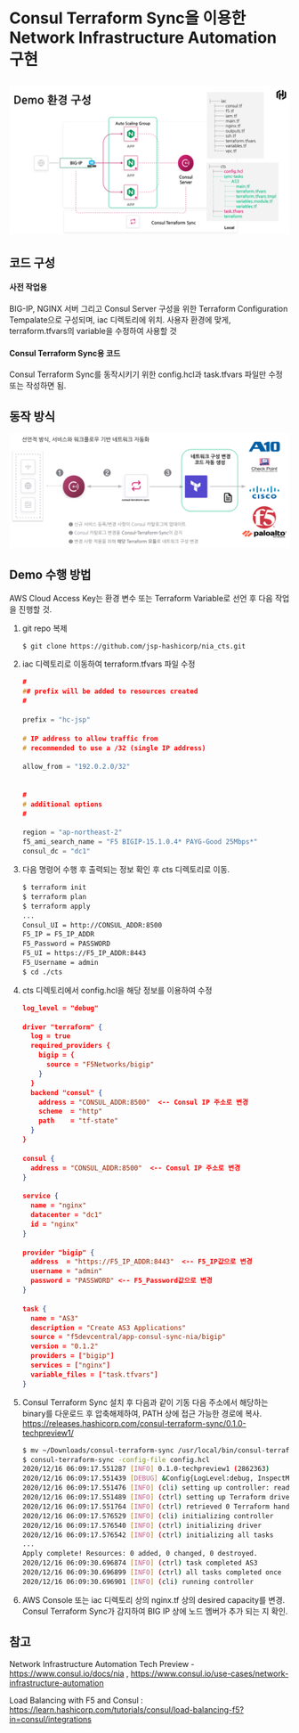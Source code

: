 # Consul Terraform Sync을 이용한 Network Infrastructure Automation 구현

## ![Demo 환경 구성](./demo_arch.png)





## 코드 구성

#### 사전 작업용

BIG-IP, NGINX 서버 그리고 Consul Server 구성을 위한 Terraform Configuration Tempalate으로 구성되며, iac 디렉토리에 위치. 사용자 환경에 맞게, terraform.tfvars의 variable을 수정하여 사용할 것



#### Consul Terraform Sync용 코드

Consul Terraform Sync를 동작시키기 위한 config.hcl과 task.tfvars 파일만 수정 또는 작성하면 됨.





## 동작 방식

![NIA 동작 방식](./nia.png)







## Demo 수행 방법

AWS Cloud Access Key는 환경 변수 또는 Terraform Variable로 선언 후 다음 작업을 진행할 것.



1. git repo 복제

   ```bash
   $ git clone https://github.com/jsp-hashicorp/nia_cts.git
   ```

   

2. iac 디렉토리로 이동하여 terraform.tfvars 파일 수정

   ```c++
   #
   ## prefix will be added to resources created
   #
   
   prefix = "hc-jsp"
   
   # IP address to allow traffic from
   # recommended to use a /32 (single IP address)
   
   allow_from = "192.0.2.0/32"
   
   
   #
   # additional options 
   #
   
   region = "ap-northeast-2"
   f5_ami_search_name = "F5 BIGIP-15.1.0.4* PAYG-Good 25Mbps*"
   consul_dc = "dc1"
   ```

   

3. 다음 명령어 수행 후 출력되는 정보 확인 후 cts 디렉토리로 이동.

   ```bash
   $ terraform init
   $ terraform plan
   $ terraform apply
   ...
   Consul_UI = http://CONSUL_ADDR:8500
   F5_IP = F5_IP_ADDR
   F5_Password = PASSWORD
   F5_UI = https://F5_IP_ADDR:8443
   F5_Username = admin
   $ cd ./cts
   ```

4. cts 디렉토리에서 config.hcl을 해당 정보를 이용하여 수정

   ```json
   log_level = "debug"
   
   driver "terraform" {
     log = true
     required_providers {
       bigip = {
         source = "F5Networks/bigip"
       }
     }
     backend "consul" {
       address = "CONSUL_ADDR:8500"  <-- Consul IP 주소로 변경
       scheme  = "http"
       path    = "tf-state"
     }
   }
   
   consul {
     address = "CONSUL_ADDR:8500"  <-- Consul IP 주소로 변경
   }
   
   service {
     name = "nginx"
     datacenter = "dc1"
     id = "nginx"
   }
   
   provider "bigip" {
     address  = "https://F5_IP_ADDR:8443"  <-- F5_IP값으로 변경
     username = "admin"
     password = "PASSWORD" <-- F5_Password값으로 변경
   }
   
   task {
     name = "AS3"
     description = "Create AS3 Applications"
     source = "f5devcentral/app-consul-sync-nia/bigip"
     version = "0.1.2"
     providers = ["bigip"]
     services = ["nginx"]
     variable_files = ["task.tfvars"]
   }
   
   ```

5. Consul Terraform Sync 설치 후 다음과 같이 기동
   다음 주소에서 해당하는 binary를 다운로드 후 압축해제하여, PATH 상에 접근 가능한 경로에 복사.
   https://releases.hashicorp.com/consul-terraform-sync/0.1.0-techpreview1/

   ```bash
   $ mv ~/Downloads/consul-terraform-sync /usr/local/bin/consul-terraform-sync
   $ consul-terraform-sync -config-file config.hcl
   2020/12/16 06:09:17.551287 [INFO] 0.1.0-techpreview1 (2862363)
   2020/12/16 06:09:17.551439 [DEBUG] &Config{LogLevel:debug, InspectMode:false, Syslog:&SyslogConfig{Enabled:false, Facility:LOCAL0, Name:}, Consul:&ConsulConfig{Address:13.125.21.128:8500, Auth:&AuthConfig{Enabled:false, Username:, Password:}, KVNamespace:, KVPath:consul-terraform-sync/, TLS:&TLSConfig{CACert:, CAPath:, Cert:, Enabled:false, Key:, ServerName:, Verify:true}, Token:, Transport:&TransportConfig{DialKeepAlive:30s, DialTimeout:30s, DisableKeepAlives:false, MaxIdleConnsPerHost:17, TLSHandshakeTimeout:10s}}, Driver:&DriverConfig{Terraform:&TerraformConfig{Log:true, PersistLog:false, Path:/Users/jsp/HashiCorp/snapshot/nia_cts/cts, WorkingDir:/Users/jsp/HashiCorp/snapshot/nia_cts/cts/sync-tasks, Backend:map[consul:map[address:13.125.21.128:8500 gzip:true path:tf-state scheme:http]], RequiredProviders:map[bigip:map[source:F5Networks/bigip]]}}, Tasks:{&TaskConfig{Name:AS3, Description:Create AS3 Applications, Providers:[bigip], Services:[nginx], Source:f5devcentral/app-consul-sync-nia/bigip, VarFiles:[/Users/jsp/HashiCorp/snapshot/nia_cts/cts/task.tfvars], Version:0.1.2, BufferPeriod:&BufferPeriodConfig{Enabled:true, Min:10s, Max:40s}}}, Services:{&ServiceConfig{Name:nginx, Namespace:, Datacenter:dc1, Tag:, Description:}}, Providers:{&map[bigip:(redacted)]}, BufferPeriod:&BufferPeriodConfig{Enabled:true, Min:5s, Max:20s}}
   2020/12/16 06:09:17.551476 [INFO] (cli) setting up controller: readwrite
   2020/12/16 06:09:17.551489 [INFO] (ctrl) setting up Terraform driver
   2020/12/16 06:09:17.551764 [INFO] (ctrl) retrieved 0 Terraform handlers
   2020/12/16 06:09:17.576529 [INFO] (cli) initializing controller
   2020/12/16 06:09:17.576540 [INFO] (ctrl) initializing driver
   2020/12/16 06:09:17.576542 [INFO] (ctrl) initializing all tasks
   ...
   Apply complete! Resources: 0 added, 0 changed, 0 destroyed.
   2020/12/16 06:09:30.696874 [INFO] (ctrl) task completed AS3
   2020/12/16 06:09:30.696899 [INFO] (ctrl) all tasks completed once
   2020/12/16 06:09:30.696901 [INFO] (cli) running controller
   ```

6. AWS Console 또는 iac 디렉토리 상의 nginx.tf 상의 desired capacity를 변경. Consul Terraform Sync가 감지하여 BIG IP 상에 노드 멤버가 추가 되는 지 확인.



## 참고

Network Infrastructure Automation Tech Preview - https://www.consul.io/docs/nia , https://www.consul.io/use-cases/network-infrastructure-automation

Load Balancing with F5 and Consul : https://learn.hashicorp.com/tutorials/consul/load-balancing-f5?in=consul/integrations



